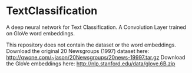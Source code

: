 # TextClassification
A deep neural network for Text Classification. 
A Convolution Layer trained on GloVe word embeddings.

This repository does not contain the dataset or the word embeddings.
Download the original 20 Newsgroups (1997) dataset here: http://qwone.com/~jason/20Newsgroups/20news-19997.tar.gz
Download the GloVe embeddings here: http://nlp.stanford.edu/data/glove.6B.zip
